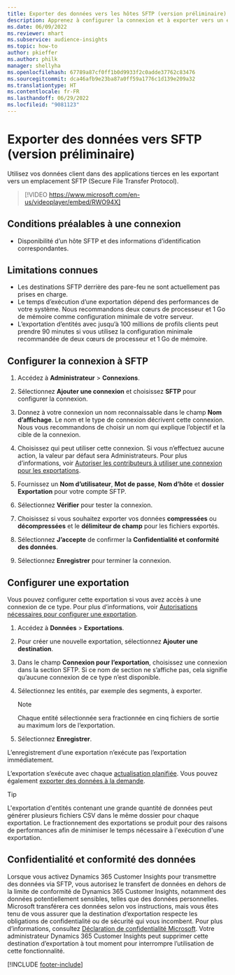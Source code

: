 ```yaml
---
title: Exporter des données vers les hôtes SFTP (version préliminaire) (contient une vidéo)
description: Apprenez à configurer la connexion et à exporter vers un emplacement SFTP.
ms.date: 06/09/2022
ms.reviewer: mhart
ms.subservice: audience-insights
ms.topic: how-to
author: pkieffer
ms.author: philk
manager: shellyha
ms.openlocfilehash: 67789a87cf0ff1b0d9933f2c0adde37762c83476
ms.sourcegitcommit: dca46afb9e23ba87a0ff59a1776c1d139e209a32
ms.translationtype: HT
ms.contentlocale: fr-FR
ms.lasthandoff: 06/29/2022
ms.locfileid: "9081123"
---
```

# <a name="export-data-to-sftp-preview"></a>Exporter des données vers SFTP (version préliminaire)

Utilisez vos données client dans des applications tierces en les exportant vers un emplacement SFTP (Secure File Transfer Protocol).

> [!VIDEO https://www.microsoft.com/en-us/videoplayer/embed/RWO94X]

## <a name="prerequisites-for-connection"></a>Conditions préalables à une connexion

- Disponibilité d’un hôte SFTP et des informations d’identification correspondantes.

## <a name="known-limitations"></a>Limitations connues

- Les destinations SFTP derrière des pare-feu ne sont actuellement pas prises en charge. 
- Le temps d’exécution d’une exportation dépend des performances de votre système. Nous recommandons deux cœurs de processeur et 1 Go de mémoire comme configuration minimale de votre serveur.
- L’exportation d’entités avec jusqu’à 100 millions de profils clients peut prendre 90 minutes si vous utilisez la configuration minimale recommandée de deux cœurs de processeur et 1 Go de mémoire.

## <a name="set-up-connection-to-sftp"></a>Configurer la connexion à SFTP

1. Accédez à **Administrateur** > **Connexions**.

1. Sélectionnez **Ajouter une connexion** et choisissez **SFTP** pour configurer la connexion.

1. Donnez à votre connexion un nom reconnaissable dans le champ **Nom d’affichage**. Le nom et le type de connexion décrivent cette connexion. Nous vous recommandons de choisir un nom qui explique l’objectif et la cible de la connexion.

1. Choisissez qui peut utiliser cette connexion. Si vous n’effectuez aucune action, la valeur par défaut sera Administrateurs. Pour plus d’informations, voir [Autoriser les contributeurs à utiliser une connexion pour les exportations](connections.md#allow-contributors-to-use-a-connection-for-exports).

1. Fournissez un **Nom d’utilisateur**, **Mot de passe**, **Nom d’hôte** et **dossier Exportation** pour votre compte SFTP.

1. Sélectionnez **Vérifier** pour tester la connexion.

1. Choisissez si vous souhaitez exporter vos données **compressées** ou **décompressées** et le **délimiteur de champ** pour les fichiers exportés.

1. Sélectionnez **J’accepte** de confirmer la **Confidentialité et conformité des données**.

1. Sélectionnez **Enregistrer** pour terminer la connexion.

## <a name="configure-an-export"></a>Configurer une exportation

Vous pouvez configurer cette exportation si vous avez accès à une connexion de ce type. Pour plus d’informations, voir [Autorisations nécessaires pour configurer une exportation](export-destinations.md#set-up-a-new-export).

1. Accédez à **Données** > **Exportations**.

1. Pour créer une nouvelle exportation, sélectionnez **Ajouter une destination**.

1. Dans le champ **Connexion pour l’exportation**, choisissez une connexion dans la section SFTP. Si ce nom de section ne s’affiche pas, cela signifie qu’aucune connexion de ce type n’est disponible.

1. Sélectionnez les entités, par exemple des segments, à exporter.

   > [!NOTE]
   > Chaque entité sélectionnée sera fractionnée en cinq fichiers de sortie au maximum lors de l’exportation.

1. Sélectionnez **Enregistrer**.

L’enregistrement d’une exportation n’exécute pas l’exportation immédiatement.

L’exportation s’exécute avec chaque [actualisation planifiée](system.md#schedule-tab).
Vous pouvez également [exporter des données à la demande](export-destinations.md#run-exports-on-demand).

> [!TIP]
> L'exportation d'entités contenant une grande quantité de données peut générer plusieurs fichiers CSV dans le même dossier pour chaque exportation. Le fractionnement des exportations se produit pour des raisons de performances afin de minimiser le temps nécessaire à l'exécution d'une exportation.

## <a name="data-privacy-and-compliance"></a>Confidentialité et conformité des données

Lorsque vous activez Dynamics 365 Customer Insights pour transmettre des données via SFTP, vous autorisez le transfert de données en dehors de la limite de conformité de Dynamics 365 Customer Insights, notamment des données potentiellement sensibles, telles que des données personnelles. Microsoft transférera ces données selon vos instructions, mais vous êtes tenu de vous assurer que la destination d’exportation respecte les obligations de confidentialité ou de sécurité qui vous incombent. Pour plus d’informations, consultez [Déclaration de confidentialité Microsoft](https://go.microsoft.com/fwlink/?linkid=396732).
Votre administrateur Dynamics 365 Customer Insights peut supprimer cette destination d’exportation à tout moment pour interrompre l’utilisation de cette fonctionnalité.

[!INCLUDE [footer-include](includes/footer-banner.md)]
